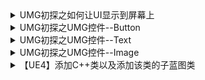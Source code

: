 
<details>
<summary>UMG初探之如何让UI显示到屏幕上</summary>
<pre><code>
https://zhuanlan.zhihu.com/p/102073897
概述
首先解释一下什么叫做UMG。UMG全程叫做Unreal Motion Graphics UI Designer，是一种开发UI的工具。使用Unreal来进行UI开发，主要有两种方式，一种是Slate，另一种就是UMG，UMG是对Slate的一种包装。使用Slate进行UI开发，难度还是非常大的，需要使用C++来进行页面设计，调试非常不方便。UMG对初级开发者就非常的友好，一种所见即所得的开发模式，逻辑也可以直接使用蓝图进行写。

UI分类
现在的游戏中UI非常多样化，也非常多元化，不过大体可以将游戏里边的UI分成两类，第一类就是2DUI，直接显示在屏幕上，不在世界坐标系下。类似于下图中的小地图、组队信息、枪械信息、背包等。


图一：2DUI举例
第二种：显示在世界中。这个显示类似于一个显示屏，他有自己的世界坐标，xyz。这种UI虽然也是2D的，但是他已经有了自己的3D坐标。这种就类似于游戏中NPC的名字、血量、等级等信息的显示。

显示方式
2DUI:

首先需要创建一个Widget的实例，类似于声明一个类的对象，然后再进行上屏操作。这两部分别对应了下图中的CreateWidget和AddtoViewport。


图二：UMG上屏操作
在这里，Unreal还提供了了一个和AddtoViewport很相似的节点，名字叫过AddtoPlayerScreen。


图三：两种上屏方式
通过我的理解是，我的理解是Add to Viewport节点的作用是在所有的屏幕上显示UI，即相对于NDisplay的项目来说，n个屏幕均显示你实例化出来的Widget。然而节点Add to Player Screen只是在玩家相机对应的屏幕上显示UI内容，其他相机的屏幕不会显示。一下是两个函数的官方解释：

Add to Viewport
​docs.unrealengine.com/en-US/BlueprintAPI/UserInterface/Viewport/AddtoViewport/index.html
Add to Player Screen
​docs.unrealengine.com/en-US/BlueprintAPI/UserInterface/Viewport/AddtoPlayerScreen/index.html
3DUI

3DUI的显示需要借助WidgetComponent来实现。在你需要显示UI的Actor中添加Widget组件，在Widget组件的UserInterface分类下指定UI相关信息。


图四：UserInterface相关属性



图五：效果示例
</code></pre>
</details>

<details>
<summary>UMG初探之UMG控件--Button</summary>
<pre><code>
https://zhuanlan.zhihu.com/p/102089811
Appearance

Style

Style中文翻译是风格，在这里感觉是状态更合适。Button共有四种状态，分别是Normal、Hovered、Pressed、Disabled。这四种分别是对应普通状态、鼠标悬浮状态、鼠标点击状态、按键无效状态。每一种装填下边有以下属性：.

Image：该状态下想要显示的图片。

ImageSize：图片的大小。一般导入图片后，这个大小默认为图片的原始比例大小。

Tint：色彩，可以理解为在Image的基础上添加一个该颜色的滤镜。

DrawAs：可以选择，不过一般都是使用Image，其他模式还没研究透，不过用的也不多。

Margin：边缘，这个只有DrawAs选择Border或者Box的时候有效。

NorMal Padding：Normal状态下，Button子类与Button的边距。仅Normal下有效。

Pressed Padding:同上，仅Pressed状态下有效。

Pressed Sound：按钮按下时想要播放的音效。

Hovered Sound:按钮被鼠标悬浮是想要播放的音效。

Color and Opacity：可以控制Button子类的颜色和透明度。

Background Color：可以给Button添加一个带有颜色的滤镜效果。

Behavior

Tool Tip Text：工具提示，当鼠标在Button上悬浮时，想要显示的文本。

Is Enable：是否有效。如果取消勾选，则上面的Style则为Disabled。

Visibility：

Visible：默认控件可见性——可见的，可以与鼠标交互

Collapsed：不可见，不占空间的布局;永远不会被点击，因为它不占空间。

Hidden：不可见，但是占用布局空间。

Hit Test Invisible：可见但是不可交互，碰撞阻挡。

Self Hit Test Invisible：类似于Hit Test Invisible，但是也应用于子类。

Render Opacity：渲染透明度。

Events

OnClicked: 鼠标点击事件。

OnPressed:按键按下事件。

OnReleased:按键抬起事件。

OnHovered:鼠标悬浮事件。

OnUnhovered:鼠标悬浮结束事件。
</code></pre>
</details>

<details>
<summary>UMG初探之UMG控件--Text</summary>
<pre><code>
https://zhuanlan.zhihu.com/p/136463055
Content

Content: Text，该属性就是Text的内容，需要显示的内容。Text组件内容的显示有三种方式，第一种就是直接在Text属性里边填入想要显示的内容。第二种方式就是点击Text属性后边的Bind，绑定一个函数，通过这个函数来实时更新Text控件的内容。第三种方式就是拿到Text的引用，进行SetText(如下图)。在这里，想要在Graph中找到该控件变量，需要在控件的细节框中勾选 is Variable复选框（如上图红圈）。


外观（Appearance）：

Color and Opacity:通过该属性，可以修改文本的字体和透明度。

Font：

Font Family，字体；

Typeface：可以修改字体的粗细与斜体；

Size：字体大小；

FontMaterial：字体材质。

Outline Setting：轮廓相关设置，具体效果，自己试试就可以看出来。

ShadowOffset：阴影偏移。

ShadowColor：阴影面积。

最小宽度（MinDesired）：

设置文本最小宽度。

对齐（Justification）

设置文本如何与边距对齐。

边距（Margin）

将设置文本区域边缘周围留出的空白空间。

行高百分比（Line Height Percentage）

设置每一行高度的调节量。

Wrap：

自动换行文本（Auto Wrap Text）

如果文本根据该控件的计算水平空间自动换行，则设置为true。

文本换行位置（Wrap Text At）

确定文本长度到达其最大宽度时是否换到新行。如果该值设置为0或负数，则不换行。

换行策略（Wrapping Policy）

要使用的换行策略：

默认换行（Default Wrapping） - 无退却，只使用给定的换行迭代器。
允许逐字符换行（Allow per-Character Wrapping） - 如果一个词过长，则退却回逐字符换行。
工具提示文本（Tool Tip Text）

用户将鼠标悬停在控件上时显示的工具提示文本。

启用（Is Enabled）

设置该控件是否可以由用户交互式修改。

可视性（Visibility）

设置该控件的可视性。

可见（Visible） - 该控件可见，并可以与光标互动。
折叠（Collapsed） - 控件不可见，并在布局中不占据空间。永远不能单击，因为它不占据空间。
隐藏（Hidden） - 控件不可见，但占据布局空间。不能互动，因为是隐藏的。
命中测试不可见（Hit Test Invisible） - 控件对于用户可见，但仅显示为图片。光标命中测试永远不会看到这个控件。
自命中测试不可见（Self Hit Test Invisible） - 该控件与命中测试不可见（Hit Test Invisible）一样，但不适用于子控件。
渲染不透明度（Render Opacity）

控件的不透明度。

工具提示控件（Tool Tip Widget）

用户将鼠标悬停于控件时显示的工具提示控件。

光标（Cursor）

鼠标悬停于控件上时显示的光标。

无（None） - 使光标不可见。
默认（Default） - 默认箭头光标。
文本编辑光束（Text Edit Beam） - 指示可以编辑的文本。
左右调节大小（Resize Left Right） - 调节水平箭头光标。
上下调节大小（Resize Up Down） - 调节垂直箭头光标。
东南调节大小（Resize South East） - 双向向外调节大小箭头光标。
西南调节大小（Resize South West） - 双向向内调节大小箭头光标。
十字（Cardinal Cross） - 指示正在移动某个对象。
准星（Crosshairs） - 指示精准选择，通常通过四处拖动选择框。
手（Hand） - 使用带有手指指向的手光标。
手抓（Grab Hand） - 使用手张开光标，指示可以抓住某个对象。
握紧手型（Grab Hand Closed） - 使用握紧手型光标，指示握紧某个对象。
斜圆（Slashed Circle） - 光标指示无法执行操作。
滴管（Eye Dropper） - 指示可以选择颜色。
变换（Transform）

控件的渲染变换允许对控件应用任意2D变换。

平移（Translation） - 以Slate单位沿X和Y平移控件的量。
缩放（Scale） - 以Slate单位沿X和Y应用于控件的缩放量。
剪切（Shear） - 以Slate单位沿X和Y应用于控件的剪切量。
角度（Angle） - 旋转控件的角度。
支点（Pivot）

渲染变换支点控制在哪里应用变换的位置。它是将发生旋转等操作时的位置的规范化坐标。

不稳定（Is Volatile）

如果为true，则能防止控件或其子代几何体或布局信息被缓存。如果该控件每一帧都会变化，但您希望它仍在无效面板中，则应标记为不稳定，而不是让它每一帧都会失效一次，这样有助于防止失效面板实际上会缓存所有内容。

剪切（Clipping）

控制该控件的剪切行为的工作方式。通常，超出控件边界的内容将继续渲染，启用剪切能够防止显式超出范围的内容。

不同剪切空间中的元素不能绑定到一起，因此应用剪切时会存在性能成本。除非面板实际上需要防止内容显示在边界之外，否则不要启用剪切。

左（Left）

定义使用“左（Left）”时的导航：

退出（Escape） - 允许导航退出该控件的边界。
停止（Stop） - 导航在该控件的边界处停止。
包裹（Wrap） - 导航将围绕该对象边界之外的地方。
显式（Explicit） - 导航移至一个特定的控件。
自定义（Custom） - 自定义函数可以确定从这个控件或其子代导航离开后将导航到哪一个控件。
自定义边界（Custom Boundary） - 自定义函数可以确定到达边界时将导航到哪个控件。
右（Right）

定义使用“右（Right）”时的导航：

退出（Escape） - 允许导航退出该控件的边界。
停止（Stop） - 导航在该控件的边界处停止。
包裹（Wrap） - 导航将围绕该对象边界之外的地方。
显式（Explicit） - 导航移至一个特定的控件。
自定义（Custom） - 自定义函数可以确定从这个控件或其子代导航离开后将导航到哪一个控件。
自定义边界（Custom Boundary） - 自定义函数可以确定到达边界时将导航到哪个控件。
上（Up）

定义使用“上（Up）”时的导航：

退出（Escape） - 允许导航退出该控件的边界。
停止（Stop） - 导航在该控件的边界处停止。
包裹（Wrap） - 导航将围绕该对象边界之外的地方。
显式（Explicit） - 导航移至一个特定的控件。
自定义（Custom） - 自定义函数可以确定从这个控件或其子代导航离开后将导航到哪一个控件。
自定义边界（Custom Boundary） - 自定义函数可以确定到达边界时将导航到哪个控件。
下（Down）

定义使用“下（Down）”时的导航：

退出（Escape） - 允许导航退出该控件的边界。
停止（Stop） - 导航在该控件的边界处停止。
包裹（Wrap） - 导航将围绕该对象边界之外的地方。
显式（Explicit） - 导航移至一个特定的控件。
自定义（Custom） - 自定义函数可以确定从这个控件或其子代导航离开后将导航到哪一个控件。
自定义边界（Custom Boundary） - 自定义函数可以确定到达边界时将导航到哪个控件。
下一个（Next）

定义使用“下一个（Next）”时的导航：

退出（Escape） - 允许导航退出该控件的边界。
停止（Stop） - 导航在该控件的边界处停止。
包裹（Wrap） - 导航将围绕该对象边界之外的地方。
显式（Explicit） - 导航移至一个特定的控件。
自定义（Custom） - 自定义函数可以确定从这个控件或其子代导航离开后将导航到哪一个控件。
自定义边界（Custom Boundary） - 自定义函数可以确定到达边界时将导航到哪个控件。
上一个（Previous）

定义使用“上一个（Previous）”时的导航：

退出（Escape） - 允许导航退出该控件的边界。
停止（Stop） - 导航在该控件的边界处停止。
包裹（Wrap） - 导航将围绕该对象边界之外的地方。
显式（Explicit） - 导航移至一个特定的控件。
自定义（Custom） - 自定义函数可以确定从这个控件或其子代导航离开后将导航到哪一个控件。


本地化

文本造型方法（Text Shaping Method）

该控件中的文本应使用哪个文本造型方法？如果不设置，则使用“获取默认文本造型方法（Get Default Text Shaping Method）”设置的默认值。

自动（Auto） - 根据文本的读取方向自动选取最快的可能造型方法（“仅Kerning（Kerning Only）”或“完全造型（Full Shaping）”）。从左到右文本使用仅Kerning，从右到左使用完全造型方法。
仅Kerning（Kerning Only） - 仅使用kerning数据提供假造型。这比完全造型速度快，但不能正确渲染复杂的从右到左或双向字形（如阿拉伯文字）。如果您知道文本块仅显示简单字形（如数字），则是一种很有用的优化方法。
完全造型（Full Shaping） - 提供完全文本造型能够准确地渲染复杂的从右到左或双向字形（如阿拉伯文字）。它将执行所有语言的连字替换（如英语中的组合“fi”字形）。
文本流向（Text Flow Direction）

该控件中的文本应使用哪个文本流向？如果不设置，则使用“获取默认文本流向（Get Default Text Flow Direction）”设置的默认值。

自动（Auto） - 自动从文本检测每一段的流向。
从左到右（Left to Right） - 强制文本采用从左到右的方向。
从右到左（Right to Left） - 强制文本采用从右到左的方向。
数据表资源属性
富图像行
在富图像行数据表资源中设置以下属性，以控制与富文本块控件一起使用的图像样式。

属性

说明

图像（Image）

对于该笔刷渲染的图像。分配的资源可以是纹理、材质接口或实现Atlased纹理接口的对象。

图像尺寸（Image Size）

以Slate单位表示的资源大小。

着色（Tint）

应用于图像的着色。

绘制为（Draw As）

如何绘制图像。

框（Box） - 绘制3x3框，侧边和中间根据边界延伸。
边框（Border） - 绘制3x3边框，侧边平铺，中间为空。
图像（Image） - 绘制图像，忽略边距。
平铺（Tiling）

图像模式下如何平铺图像。

水平（Horizontal） - 水平平铺图像。
垂直（Vertical） - 垂直平铺图像。
双向（Both） - 沿两个方向平铺图像。
预览（Preview）

设置应如何在预览框中显示图像。 水平对齐：

填充（Fill） - 图像将水平填充预览框。
左（Left） - 图像将在预览框中靠左对齐。
居中（Center） - 图像在预览框中居中放置。
右（Right） - 图像将在预览框中靠右对齐。
垂直对齐：

填充（Fill） - 图像将垂直填充预览框。
顶（Top） - 图像将在预览框中靠上对齐。
居中（Center） - 图像在预览框中居中放置。
底（Bottom） - 图像将在预览框中靠下对齐。
富文本样式行
在**富文本样式行**数据表资源中设置以下属性，以控制与**富文本块**控件一起使用的文本样式。

属性

说明



字体



字体系列（Font Family）

字体对象（从UMG或Slate控件样式资源使用时有效）。

字形（Typeface）

从默认字形使用的字体的名称。如果最初选择了无，则将使用第一个条目（粗体）。

大小（Size）

用点值衡量的字体大小。将点转换为Slate单位在96 dpi下完成。因此，如果您使用Photoshop等工具构建布局和UI模型的原型，确保将默认dpi测量从72 dpi改成96 dpi。

字体材质（Font Material）

渲染该字体时将要使用的材质。

轮廓设置（Outline Settings）

对字体应用轮廓的设置。

轮廓大小（Outline Size） - 以Slate单位表示的轮廓大小（在1.0字体缩放，该单位采用像素）。
单独填充的透明度值（Separate Fill Alpha） - 如果启用，填充区域所在的轮廓将完全半透明。允许使用单独的填充透明度值。启用此项需要权衡的是质量稍差，因为完全的不透明将填满内框边界与填充区域的交界处。
轮廓颜色（Outline Color）- 使用该字体的任意字符的轮廓颜色。
颜色（Color）

文本的颜色和不透明度。

阴影偏移（Shadow Offset）

应对阴影应用多少偏移量？偏移量0表示无阴影。

阴影颜色和不透明度（Shadow Color and Opacity）

阴影的颜色和不透明度。

阴影背景色（Shadow Background Color）

所选文本的背景色。

高亮色（Highlight Color）

高亮文本颜色。



高亮形状



图像（Image）

对于该笔刷渲染的图像。分配的资源可以是纹理、材质接口或实现Atlased纹理接口的对象。

图像尺寸（Image Size）

以Slate单位表示的资源大小。

着色（Tint）

应用于图像的着色。

绘制为（Draw As）

如何绘制图像。

框（Box） - 绘制3x3框，侧边和中间根据边界延伸。
边框（Border） - 绘制3x3边框，侧边平铺，中间为空。
图像（Image）- 绘制图像，忽略边距。
平铺（Tiling）

图像模式下如何平铺图像。

水平（Horizontal） - 水平平铺图像。
垂直（Vertical） - 垂直平铺图像。
双向（Both） - 沿两个方向平铺图像。
预览（Preview）

设置应如何在预览框中显示图像：
水平对齐：

填充（Fill） - 图像将水平填充预览框。
左（Left） - 图像将在预览框中靠左对齐。
居中（Center） - 图像在预览框中居中放置。
右（Right） - 图像将在预览框中靠右对齐。
垂直对齐：

填充（Fill） - 图像将垂直填充预览框。
顶（Top） - 图像将在预览框中靠上对齐。
居中（Center） - 图像在预览框中居中放置。
底（Bottom） - 图像将在预览框中靠下对齐。


下划线笔刷



图像（Image）

对于该笔刷渲染的图像。分配的资源可以是纹理、材质接口或实现Atlased纹理接口的对象。

图像尺寸（Image Size）

以Slate单位表示的资源大小。

着色（Tint）

应用于图像的着色。

绘制为（Draw As）

如何绘制图像。

框（Box） - 绘制3x3框，侧边和中间根据边界延伸。
边框（Border） - 绘制3x3边框，侧边平铺，中间为空。
图像（Image）- 绘制图像，忽略边距。
平铺（Tiling）

图像模式下如何平铺图像。

水平（Horizontal） - 水平平铺图像。
垂直（Vertical） - 垂直平铺图像。
双向（Both） - 沿两个方向平铺图像。
预览（Preview）

设置应如何在预览框中显示图像：
水平对齐：

填充（Fill） - 图像将水平填充预览框。
左（Left） - 图像将在预览框中靠左对齐。
居中（Center） - 图像在预览框中居中放置。
右（Right） - 图像将在预览框中靠右对齐。
垂直对齐：

填充（Fill） - 图像将垂直填充预览框。
顶（Top） - 图像将在预览框中靠上对齐。
居中（Center） - 图像在预览框中居中放置。
底（Bottom） - 图像将在预览框中靠下对齐。
</code></pre>
</details>

<details>
<summary>UMG初探之UMG控件--Image</summary>
<pre><code>
https://zhuanlan.zhihu.com/p/136472896
Image控件比较简单，作用就是显示一张图片，没有很复杂的属性，一下就简单介绍一下Image控件的相关属性。

Appearance
Brush：画刷，里边可以定义图片的内容，大小，以及色阶偏移等属性。

Color and Opacity:设置颜色和透明度。

Behavior RenderTransformPreformanceClipping等属性，与其他控件类似，这里就不在赘述。

Event：OnMouseButtonDown，可以绑定当鼠标按下的事件，这里的鼠标按下包括鼠标的所有按键。

以下部分是摘录的一粒沙大佬的文章，对Image某些属性的具体说明：

[UE4]Image - 一粒沙 - 博客园
​www.cnblogs.com/timy/p/10307502.html

一、Image.Appearance.Brush.Tiling：平铺方式




　　1、No Tile：不平铺，拉伸会变形

　　2、Horizontal：横向平铺。纵向拉伸会变形




　　3、Vertical：纵向平铺。横向拉伸会变形




　　4、Both：横向和纵向都平铺。横向和纵向拉伸都不会变形




二、Image.Appearance.Brush.Draw As：绘图方式




　　1、None：不画图，Image为空。




　　2、Box：九宫格。横向和纵向拉伸都可以保证图片的四个角不变形。将图片分成9个部分。只拉伸中间部分，保持4个角区域不变形。

　　　 Margin：Left（左边所占比例）、Top（上边所占比例）、Right（右边所占比例）、Bottom（下边所占比例）





　　3、Border：在九宫格基础上扣掉中间部分。




三、Image.Tint和Image.Color and Opacity设置的颜色都会跟图片本身的颜色叠加。如果同时设置Image.Tint和Image.Color and Opacity的颜色，最终效果颜色是3中颜色叠加，保留图片纹理。




四、Image支持On MOuse button Down事件，相当于点击事件。


</code></pre>
</details>

<details>
<summary>【UE4】添加C++类以及添加该类的子蓝图类</summary>
<pre><code>
https://zhuanlan.zhihu.com/p/137029703
一、新建C++类
首先明确一个问题，不是只有C++工程才可以新建C++类，新建项目时选择了蓝图工程的话，在项目开发的后期也可以进行新建c++类。不管是C++工程还是蓝图工程，新建C++类的方式都是一样的。

方法一：点击菜单栏File->Project->New C++ Class...


方法二：点击ContentBrowser界面左上角的AddNew按钮，选择New C++ Class...


以上两种方式均可以新建C++类。无论你选择哪种方式，都会弹出下边页面：


这个界面列出了一下常见的C++类，需要你在其中选择你要新建的C++类的父类。这里和新建蓝图类类似。如果勾选右上角的“Show All Classes”复选框，会显示所有的C++类。你可以通过此界面进行检索你要新建的类，当然，你也可以通过这里来看各个C++类的父子关系。

选择你想要新建C++类的父类后，会跳转到如下界面：


Name部分为你想要创建的类的名称(更确切的说应该是文件名称)，后边的下拉框，选择你为哪个模块新建C++类，如果你要进行插件开发的话，后边的下拉框应该选择你Plugin模块。后边的Public和Private选项，决定了你C++类头文件和源文件的存放位置，如果选择Public，则头文件会放在Public文件夹下，源文件会放在Private文件夹下。如果选择Private，那么头文件源文件均会放在Private文件夹下。老版本引擎可以两个都不选择，那么引擎在你创建C++类时，就不会为你创建Public和Private目录。Path就是你新建C++类的路径了。

在这里说一下，还多朋友这里点击CreateClass后，会弹出选项框，提示你C++类以成功创建，但是未能正确更新之类的信息。这是你可以关掉引擎，直接在VS中点击运行，如果编译不报错，则一切正常。如果编译有错误，修改错误之后，项目就可以正常启动。

至于编译，也有两种方式，第一种就是在VS中进行代码编辑，编辑之后可以在Unreal编辑器内Toolbar菜单点击Compile进行编译，另一种方式就是直接关掉编辑器，当你编辑完代码后在VS中点击运行，拉起编辑器。两种方式各有利弊。第一种方式会比较省时，但是容易出现何种无厘头的错误。第二种方式比较稳妥，但是又比较耗时。建议电脑配置比较好的朋友选择第二种方式。

二、新建C++类的蓝图子类
选择新建蓝图类，然后再AllClasses中输入你新建的类的类名，即可搜索到你新建的C++类，选择它为父类，新建蓝图类即可。也可以在ContentBrowser中找到你的C++类，右键选择CreateBlueprintClass......，来创建其子蓝图类。

三、一点小经验
在确认自己代码逻辑没有问题的情况下，如果你编译或者打包总是出现各种模型其妙的问题的时候，你可以选择删除工程目录下的 /.vs /.Binaries ./Intermediate ./Saved ./XXX.sln等文件和文件夹，然后右键xxx.uproject，选择Generate VS project，重新进行编译。
</code></pre>
</details>
